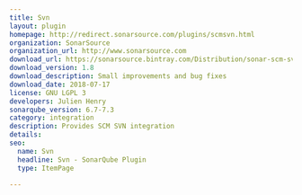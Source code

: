 ```yaml
---
title: Svn
layout: plugin
homepage: http://redirect.sonarsource.com/plugins/scmsvn.html
organization: SonarSource
organization_url: http://www.sonarsource.com
download_url: https://sonarsource.bintray.com/Distribution/sonar-scm-svn-plugin/sonar-scm-svn-plugin-1.8.0.1168.jar
download_version: 1.8
download_description: Small improvements and bug fixes
download_date: 2018-07-17
license: GNU LGPL 3
developers: Julien Henry
sonarqube_version: 6.7-7.3
category: integration
description: Provides SCM SVN integration
details: 
seo: 
  name: Svn
  headline: Svn - SonarQube Plugin
  type: ItemPage

---
```

